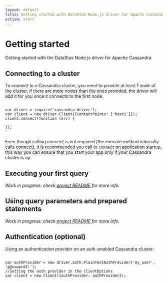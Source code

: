 ```yaml
---
layout: default
title: Getting started with DataStax Node.js driver for Apache Cassandra
active: start
---
```



# Getting started

Getting started with the DataStax Node.js driver for Apache Cassandra.

## Connecting to a cluster

To connect to a Cassandra cluster, you need to provide at least 1 node of the cluster, 
 if there are more nodes than the ones provided, the driver will add it for you once it connects to the first node.

<pre><code class="javascript">
var driver = require('cassandra-driver');
var client = new driver.Client({contactPoints: ['host1']});
client.connect(function (err) {
  
});
</code>
</pre>

Even though calling connect is not required (the execute method internally calls connect), it is recommended you call to `connect` 
 on application startup, this way you can ensure that you start your app only if your Cassandra cluster is up.

## Executing your first query

_Work in progress: check [project README](https://github.com/datastax/nodejs-driver) for more info._

## Using query parameters and prepared statements

_Work in progress: check [project README](https://github.com/datastax/nodejs-driver) for more info._

## Authentication (optional)

Using an authentication provider on an auth-enabled Cassandra cluster:

<pre><code class="javascript">
var authProvider = new driver.auth.PlainTextAuthProvider('my_user', 'p@ssword1!');
//Setting the auth provider in the clientOptions
var client = new Client({authProvider: authProvider});
</code>
</pre>

